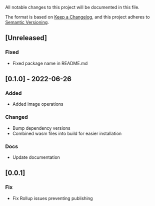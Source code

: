All notable changes to this project will be documented in this file.

The format is based on [Keep a Changelog](https://keepachangelog.com/en/1.0.0/),
and this project adheres to [Semantic Versioning](https://semver.org/spec/v2.0.0.html).

## [Unreleased]

### Fixed

- Fixed package name in README.md

## [0.1.0] - 2022-06-26

### Added

- Added image operations

### Changed

- Bump dependency versions
- Combined wasm files into build for easier installation

### Docs

- Update documentation

## [0.0.1]

### Fix

- Fix Rollup issues preventing publishing
